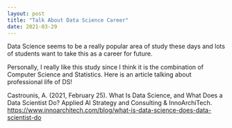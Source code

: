 ```yaml
---
layout: post
title: "Talk About Data Science Career"
date: 2021-03-29
---
```


Data Science seems to be a really popular area of study these days and lots of students want to take this as a career for future.

Personally, I really like this study since I think it is the combination of Computer Science and Statistics. Here is an article talking about professional life of DS!

Castrounis, A. (2021, February 25). What Is Data Science, and What Does a Data Scientist Do? Applied AI Strategy and Consulting & InnoArchiTech. https://www.innoarchitech.com/blog/what-is-data-science-does-data-scientist-do
